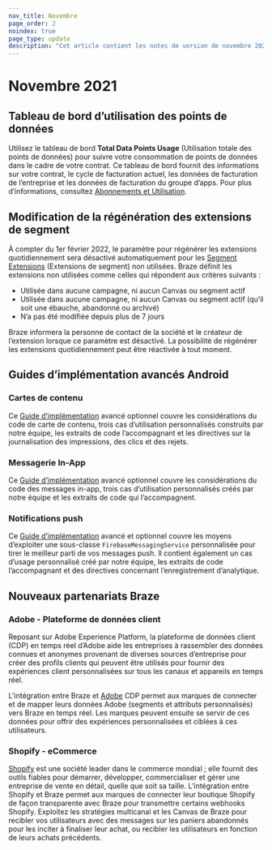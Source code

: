 ```yaml
---
nav_title: Novembre
page_order: 2
noindex: true
page_type: update
description: "Cet article contient les notes de version de novembre 2021."
---
```

 
# Novembre 2021

## Tableau de bord d’utilisation des points de données

Utilisez le tableau de bord **Total Data Points Usage** (Utilisation totale des points de données) pour suivre votre consommation de points de données dans le cadre de votre contrat. Ce tableau de bord fournit des informations sur votre contrat, le cycle de facturation actuel, les données de facturation de l’entreprise et les données de facturation du groupe d’apps. Pour plus d’informations, consultez [Abonnements et Utilisation]({{site.baseurl}}/user_guide/onboarding_with_braze/subscription_and_usage/#total-data-points-dashboard).

## Modification de la régénération des extensions de segment

À compter du 1er février 2022, le paramètre pour régénérer les extensions quotidiennement sera désactivé automatiquement pour les [Segment Extensions]({{site.baseurl}}/user_guide/engagement_tools/segments/segment_extension/) (Extensions de segment) non utilisées. Braze définit les extensions non utilisées comme celles qui répondent aux critères suivants :

- Utilisée dans aucune campagne, ni aucun Canvas ou segment actif
- Utilisée dans aucune campagne, ni aucun Canvas ou segment actif (qu’il soit une ébauche, abandonné ou archivé)
- N’a pas été modifiée depuis plus de 7 jours

Braze informera la personne de contact de la société et le créateur de l’extension lorsque ce paramètre est désactivé. La possibilité de régénérer les extensions quotidiennement peut être réactivée à tout moment.

## Guides d’implémentation avancés Android

### Cartes de contenu

Ce [Guide d’implémentation]({{site.baseurl}}/developer_guide/platform_integration_guides/android/content_cards/implementation_guide/) avancé optionnel couvre les considérations du code de carte de contenu, trois cas d’utilisation personnalisés construits par notre équipe, les extraits de code l’accompagnant et les directives sur la journalisation des impressions, des clics et des rejets.

### Messagerie In-App

Ce [Guide d’implémentation]({{site.baseurl}}/developer_guide/platform_integration_guides/android/in-app_messaging/implementation_guide/) avancé optionnel couvre les considérations du code des messages in-app, trois cas d’utilisation personnalisés créés par notre équipe et les extraits de code qui l’accompagnent.

### Notifications push

Ce [Guide d’implémentation]({{site.baseurl}}/developer_guide/platform_integration_guides/android/push_notifications/android/implementation_guide/) avancé et optionnel couvre les moyens d’exploiter une sous-classe `FirebaseMessagingService` personnalisée pour tirer le meilleur parti de vos messages push. Il contient également un cas d’usage personnalisé créé par notre équipe, les extraits de code l’accompagnant et des directives concernant l’enregistrement d’analytique.

## Nouveaux partenariats Braze

### Adobe - Plateforme de données client

Reposant sur Adobe Experience Platform, la plateforme de données client (CDP) en temps réel d’Adobe aide les entreprises à rassembler des données connues et anonymes provenant de diverses sources d’entreprise pour créer des profils clients qui peuvent être utilisés pour fournir des expériences client personnalisées sur tous les canaux et appareils en temps réel.

L’intégration entre Braze et [Adobe]({{site.baseurl}}/partners/data_and_infrastructure_agility/customer_data_platform/adobe/) CDP permet aux marques de connecter et de mapper leurs données Adobe (segments et attributs personnalisés) vers Braze en temps réel. Les marques peuvent ensuite se servir de ces données pour offrir des expériences personnalisées et ciblées à ces utilisateurs. 

### Shopify - eCommerce

[Shopify]({{site.baseurl}}/partners/message_orchestration/channel_extensions/ecommerce/shopify/shopify/) est une société leader dans le commerce mondial ; elle fournit des outils fiables pour démarrer, développer, commercialiser et gérer une entreprise de vente en détail, quelle que soit sa taille. L’intégration entre Shopify et Braze permet aux marques de connecter leur boutique Shopify de façon transparente avec Braze pour transmettre certains webhooks Shopify. Exploitez les stratégies multicanal et les Canvas de Braze pour recibler vos utilisateurs avec des messages sur les paniers abandonnés pour les inciter à finaliser leur achat, ou recibler les utilisateurs en fonction de leurs achats précédents.